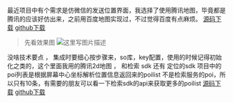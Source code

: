 最近项目中有个需求是仿微信的发送位置界面，我选择了使用腾讯地图，毕竟都是腾讯的应该好仿出来，之前用百度地图实现过，不过觉得百度有点麻烦。
[源码下载](http://download.csdn.net/detail/wushge11/9576061)
[github下载](https://github.com/wushge11/WeiXinSelectLocation)
> 先看效果图
 ![这里写图片描述](http://img.blog.csdn.net/20160714152433320)


没啥技术要点 ， 集成时要细心按步骤来，so库，key配置，使用的时候记得初始化之类的，这个里面我用的腾讯2d地图 ， 和检索 sdk 还有 定位的sdk
项目中的poi列表是根据屏幕中心坐标解析位置信息返回来的poilist 不是检索服务的poi，所以只有10条，有需要的朋友可以看一下检索sdk的api来获取更多的poilist
[源码下载](http://download.csdn.net/detail/wushge11/9576061)
[github下载](https://github.com/wushge11/WeiXinSelectLocation)

